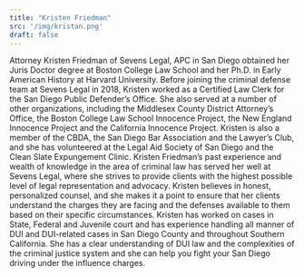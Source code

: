 ```yaml
---
title: "Kristen Friedman"
src: '/img/kristan.png'
draft: false
---
```


Attorney Kristen Friedman of Sevens Legal, APC in San Diego obtained her Juris Doctor degree at Boston College Law School and her Ph.D. in Early American History at Harvard University. Before joining the criminal defense team at Sevens Legal in 2018, Kristen worked as a Certified Law Clerk for the San Diego Public Defender’s Office. She also served at a number of other organizations, including the Middlesex County District Attorney’s Office, the Boston College Law School Innocence Project, the New England Innocence Project and the California Innocence Project. Kristen is also a member of the CBDA, the San Diego Bar Association and the Lawyer’s Club, and she has volunteered at the Legal Aid Society of San Diego and the Clean Slate Expungement Clinic. Kristen Friedman’s past experience and wealth of knowledge in the area of criminal law has served her well at Sevens Legal, where she strives to provide clients with the highest possible level of legal representation and advocacy. Kristen believes in honest, personalized counsel, and she makes it a point to ensure that her clients understand the charges they are facing and the defenses available to them based on their specific circumstances. Kristen has worked on cases in State, Federal and Juvenile court and has experience handling all manner of DUI and DUI-related cases in San Diego County and throughout Southern California. She has a clear understanding of DUI law and the complexities of the criminal justice system and she can help you fight your San Diego driving under the influence charges.